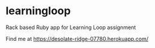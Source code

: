 # learningloop
Rack based Ruby app for Learning Loop assignment

Find me at https://desolate-ridge-07780.herokuapp.com/
